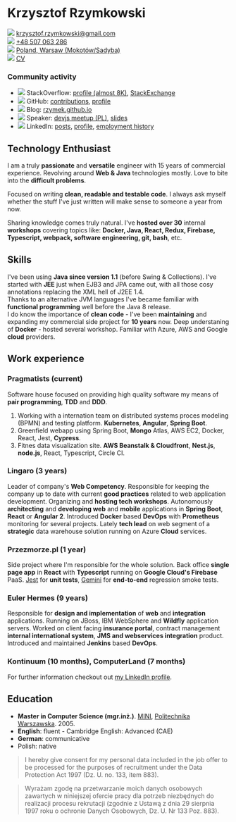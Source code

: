 # Krzysztof Rzymkowski
![](https://fonts.gstatic.com/s/i/materialiconsoutlined/email/v1/24px.svg)  [krzysztof.rzymkowski@gmail.com](mailto:krzysztof.rzymkowski@gmail.com)  
![](https://fonts.gstatic.com/s/i/materialiconsoutlined/phone_android/v1/24px.svg) [+48 507 063 286](tel:+48507063286)  
![](https://fonts.gstatic.com/s/i/materialiconsoutlined/map/v1/24px.svg) [Poland, Warsaw (Mokotów/Sadyba)](http://goo.gl/maps/TQ5c6 )  
![](https://fonts.gstatic.com/s/i/materialiconsoutlined/contact_page/v1/24px.svg) [CV](https://gist.github.com/rzymek/571d5a54fe5f40515488) 

### Community activity
<!--Icons from https://iconmonstr.com/ -->

* ![](https://rzymek.github.io/cv/iconmonstr-stackoverflow-3.svg) StackOverflow: [profile (almost 8K)](https://stackoverflow.com/users/211205/rzymek), [StackExchange](https://stackexchange.com/users/73316/rzymek?tab=accounts)
* ![](https://rzymek.github.io/cv/iconmonstr-github-3.svg) GitHub: [contributions](https://github.com/search?q=is%3Apr+author%3Arzymek), [profile](https://github.com/rzymek)  
* ![](https://rzymek.github.io/cv/iconmonstr-blogger-3.svg) Blog: [rzymek.github.io](https://rzymek.github.io/)
* ![](https://rzymek.github.io/cv/iconmonstr-video-camera-7.svg) Speaker: [devjs meetup (PL)](https://www.facebook.com/devjspoland/videos/466201850539490/), [slides](https://slides.com/rzymek)
* ![](https://rzymek.github.io/cv/iconmonstr-linkedin-3.svg) LinkedIn: [posts](https://www.linkedin.com/in/krzysztof-rzymkowski/detail/recent-activity/shares/), [profile](https://www.linkedin.com/in/krzysztof-rzymkowski/), [employment history](https://www.linkedin.com/in/krzysztof-rzymkowski/#experience-section)


## Technology Enthusiast
I am a truly **passionate** and **versatile** engineer with 15 years of commercial experience. Revolving around **Web & Java** technologies mostly. Love to bite into the **difficult problems**.

Focused on writing **clean, readable and testable code**. I always ask myself whether the stuff I've just written will make sense to someone a year from now. 

Sharing knowledge comes truly natural. I've **hosted over 30** internal **workshops** covering topics like: **Docker, Java, React, Redux, Firebase, Typescript, webpack, software engineering, git, bash**, etc.

## Skills
I've been using **Java since version 1.1** (before Swing & Collections). I've started with **JEE** just when EJB3 and JPA came out, with all those cosy annotations replacing the XML hell of J2EE 1.4.  
Thanks to an alternative JVM languages I've became familiar with **functional programming** well before the Java 8 release.  
I do know the importance of **clean code** - I've been **maintaining** and expanding my commercial side project for **10 years** now. 
Deep understaning of **Docker** - hosted several workshop. Familiar with Azure, AWS and Google **cloud** providers.


## Work experience 

### Pragmatists (current)

Software house focused on providing high quality software my means of **pair programming**, **TDD** and **DDD**.  

1. Working with a internation team on distributed systems proces modeling (BPMN) and testing platform. **Kubernetes**, **Angular**, **Spring Boot**.
2. Greenfield webapp using Spring Boot, **Mongo** Atlas, AWS EC2, Docker, React, Jest, **Cypress**. 
3. Fitnes data visualization site. **AWS Beanstalk & Cloudfront**, **Nest.js**, **node.js**, React, Typescript, Circle CI.

### Lingaro (3 years)
Leader of company's **Web Competency**. Responsible for keeping the company up to date with current **good practices** related to web application development. Organizing and **hosting tech workshops**.
Autonomously **architecting** and **developing web** and **mobile** applications in **Spring Boot**, **React** or **Angular 2**. Introduced **Docker** based **DevOps** with **Prometheus** monitoring for several projects.
Lately **tech lead** on web segment of a **strategic** data warehouse solution running on Azure **Cloud** services.

### Przezmorze.pl (1 year)
Side project where I'm responsible for the whole solution.
Back office **single page app** in **React** with **Typescript** running on **Google Cloud's Firebase** PaaS. [Jest](https://jestjs.io/) for **unit tests**, [Gemini](https://gemini-testing.github.io/) for **end-to-end** regression smoke tests.

### Euler Hermes (9 years)
Responsible for **design and implementation** of **web** and **integration** applications. Running on JBoss, IBM WebSphere and **Wildfly** application servers. Worked on client facing **insurance portal**, contract management **internal international system**, **JMS and webservices integration** product. Introduced and maintained **Jenkins** based **DevOps**.

### Kontinuum (10 months), ComputerLand (7 months)

For further information checkout out [my LinkedIn profile](https://www.linkedin.com/in/krzysztof-rzymkowski/#experience-section).

## Education

* **Master in Computer Science (mgr.inż.)**. [MINI](https://mini.pw.edu.pl/), [Politechnika Warszawska](http://www.pw.edu.pl/). 2005.  
* **English**: fluent - Cambridge English: Advanced (CAE)  
* **German**: communicative
* Polish: native


>I hereby give consent for my personal data included in the job offer to be processed for the purposes of recruitment under the Data Protection Act 1997 (Dz. U. no. 133, item 883).

>Wyrażam zgodę na przetwarzanie moich danych osobowych zawartych w niniejszej ofercie pracy dla potrzeb niezbędnych do realizacji procesu rekrutacji (zgodnie z Ustawą z dnia 29 sierpnia 1997 roku o ochronie Danych Osobowych, Dz. U. Nr 133 Poz. 883).

